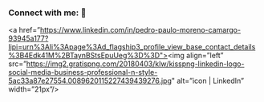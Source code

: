 ### Connect with me: 👋

<a href=”https://www.linkedin.com/in/pedro-paulo-moreno-camargo-93945a177?lipi=urn%3Ali%3Apage%3Ad_flagship3_profile_view_base_contact_details%3B4Edk41M%2BTaynBStsEpuUeg%3D%3D"><img align=”left” src=”https://img2.gratispng.com/20180403/klw/kisspng-linkedin-logo-social-media-business-professional-n-style-5ac33a87e27554.0089620115227439439276.jpg" alt=”icon | LinkedIn” width=”21px”/>
</a>
<!--
**PedroPauloMorenoCamargo/PedroPauloMorenoCamargo** is a ✨ _special_ ✨ repository because its `README.md` (this file) appears on your GitHub profile.

Here are some ideas to get you started:

- 🔭 I’m currently working on ...
- 🌱 I’m currently learning ...
- 👯 I’m looking to collaborate on ...
- 🤔 I’m looking for help with ...
- 💬 Ask me about ...
- 📫 How to reach me: ...
- 😄 Pronouns: ...
- ⚡ Fun fact: ...
-->
